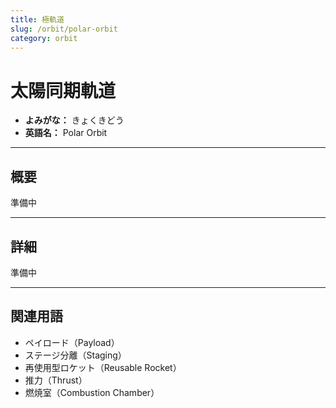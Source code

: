 ```yaml
---
title: 極軌道
slug: /orbit/polar-orbit
category: orbit
---
```


# 太陽同期軌道

- **よみがな：** きょくきどう  
- **英語名：** Polar Orbit   

---

## 概要

準備中  

---

## 詳細

準備中  

---

## 関連用語

- ペイロード（Payload）
- ステージ分離（Staging）
- 再使用型ロケット（Reusable Rocket）
- 推力（Thrust）
- 燃焼室（Combustion Chamber）
